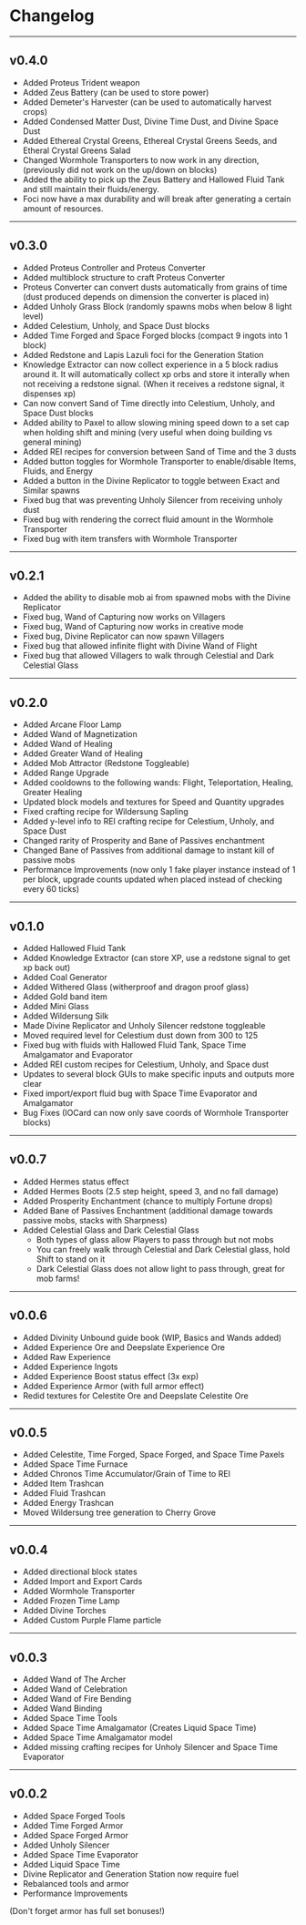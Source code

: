 # Changelog

---
## v0.4.0
- Added Proteus Trident weapon
- Added Zeus Battery (can be used to store power)
- Added Demeter's Harvester (can be used to automatically harvest crops)
- Added Condensed Matter Dust, Divine Time Dust, and Divine Space Dust
- Added Ethereal Crystal Greens, Ethereal Crystal Greens Seeds, and Etheral Crystal Greens Salad
- Changed Wormhole Transporters to now work in any direction, (previously did not work on the up/down on blocks)
- Added the ability to pick up the Zeus Battery and Hallowed Fluid Tank and still maintain their fluids/energy.
- Foci now have a max durability and will break after generating a certain amount of resources.

---
## v0.3.0
- Added Proteus Controller and Proteus Converter
- Added multiblock structure to craft Proteus Converter
- Proteus Converter can convert dusts automatically from grains of time (dust produced depends on dimension the converter is placed in)
- Added Unholy Grass Block (randomly spawns mobs when below 8 light level)
- Added Celestium, Unholy, and Space Dust blocks
- Added Time Forged and Space Forged blocks (compact 9 ingots into 1 block)
- Added Redstone and Lapis Lazuli foci for the Generation Station
- Knowledge Extractor can now collect experience in a 5 block radius around it. It will automatically collect xp orbs 
and store it interally when not receiving a redstone signal. (When it receives a redstone signal, it dispenses xp)
- Can now convert Sand of Time directly into Celestium, Unholy, and Space Dust blocks
- Added ability to Paxel to allow slowing mining speed down to a set cap when holding shift and mining (very useful when doing building vs general mining)
- Added REI recipes for conversion between Sand of Time and the 3 dusts
- Added button toggles for Wormhole Transporter to enable/disable Items, Fluids, and Energy
- Added a button in the Divine Replicator to toggle between Exact and Similar spawns
- Fixed bug that was preventing Unholy Silencer from receiving unholy dust
- Fixed bug with rendering the correct fluid amount in the Wormhole Transporter
- Fixed bug with item transfers with Wormhole Transporter

---
## v0.2.1
- Added the ability to disable mob ai from spawned mobs with the Divine Replicator
- Fixed bug, Wand of Capturing now works on Villagers
- Fixed bug, Wand of Capturing now works in creative mode
- Fixed bug, Divine Replicator can now spawn Villagers
- Fixed bug that allowed infinite flight with Divine Wand of Flight
- Fixed bug that allowed Villagers to walk through Celestial and Dark Celestial Glass

---
## v0.2.0
- Added Arcane Floor Lamp
- Added Wand of Magnetization
- Added Wand of Healing
- Added Greater Wand of Healing
- Added Mob Attractor (Redstone Toggleable)
- Added Range Upgrade
- Added cooldowns to the following wands: Flight, Teleportation, Healing, Greater Healing
- Updated block models and textures for Speed and Quantity upgrades
- Fixed crafting recipe for Wildersung Sapling
- Added y-level info to REI crafting recipe for Celestium, Unholy, and Space Dust
- Changed rarity of Prosperity and Bane of Passives enchantment
- Changed Bane of Passives from additional damage to instant kill of passive mobs
- Performance Improvements (now only 1 fake player instance instead of 1 per block, upgrade counts updated when placed instead of checking every 60 ticks)

---
## v0.1.0
- Added Hallowed Fluid Tank
- Added Knowledge Extractor (can store XP, use a redstone signal to get xp back out)
- Added Coal Generator
- Added Withered Glass (witherproof and dragon proof glass)
- Added Gold band item
- Added Mini Glass
- Added Wildersung Silk
- Made Divine Replicator and Unholy Silencer redstone toggleable
- Moved required level for Celestium dust down from 300 to 125
- Fixed bug with fluids with Hallowed Fluid Tank, Space Time Amalgamator and Evaporator
- Added REI custom recipes for Celestium, Unholy, and Space dust
- Updates to several block GUIs to make specific inputs and outputs more clear
- Fixed import/export fluid bug with Space Time Evaporator and Amalgamator
- Bug Fixes (IOCard can now only save coords of Wormhole Transporter blocks)

---
## v0.0.7
- Added Hermes status effect
- Added Hermes Boots (2.5 step height, speed 3, and no fall damage)
- Added Prosperity Enchantment (chance to multiply Fortune drops)
- Added Bane of Passives Enchantment (additional damage towards passive mobs, stacks with Sharpness)
- Added Celestial Glass and Dark Celestial Glass
  - Both types of glass allow Players to pass through but not mobs
  - You can freely walk through Celestial and Dark Celestial glass, hold Shift to stand on it
  - Dark Celestial Glass does not allow light to pass through, great for mob farms!

---
## v0.0.6
- Added Divinity Unbound guide book (WIP, Basics and Wands added)
- Added Experience Ore and Deepslate Experience Ore
- Added Raw Experience
- Added Experience Ingots
- Added Experience Boost status effect (3x exp)
- Added Experience Armor (with full armor effect)
- Redid textures for Celestite Ore and Deepslate Celestite Ore

---
## v0.0.5
- Added Celestite, Time Forged, Space Forged, and Space Time Paxels
- Added Space Time Furnace
- Added Chronos Time Accumulator/Grain of Time to REI
- Added Item Trashcan
- Added Fluid Trashcan
- Added Energy Trashcan
- Moved Wildersung tree generation to Cherry Grove

---
## v0.0.4
- Added directional block states
- Added Import and Export Cards
- Added Wormhole Transporter
- Added Frozen Time Lamp
- Added Divine Torches
- Added Custom Purple Flame particle

---

## v0.0.3
- Added Wand of The Archer
- Added Wand of Celebration
- Added Wand of Fire Bending
- Added Wand Binding
- Added Space Time Tools
- Added Space Time Amalgamator (Creates Liquid Space Time)
- Added Space Time Amalgamator model
- Added missing crafting recipes for Unholy Silencer and Space Time Evaporator

---
## v0.0.2
- Added Space Forged Tools
- Added Time Forged Armor
- Added Space Forged Armor
- Added Unholy Silencer
- Added Space Time Evaporator
- Added Liquid Space Time
- Divine Replicator and Generation Station now require fuel
- Rebalanced tools and armor
- Performance Improvements

(Don't forget armor has full set bonuses!)
